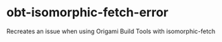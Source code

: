 # obt-isomorphic-fetch-error
Recreates an issue when using Origami Build Tools with isomorphic-fetch
